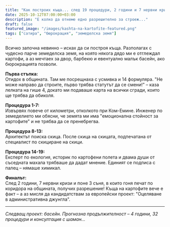 ```yaml
---
title: "Как построих къща... след 19 процедури, 2 години и 7 нервни кризи"
date: 2025-10-12T07:00:00+03:00
description: "Е колко да отнеме едно разрешително за строеж..."
draft: false
featured_image: "/images/kashta-na-kartofite-featured.png"
tags: ["сатира", "бюрокрация", "земеделска земя"]
---
```


Всичко започна невинно – исках да си построя къща. Разполагах с чудесно парче земеделска земя, на която някога дядо ми е отглеждал картофи, а аз мечтаех за двор, барбекю и евентуално малък басейн, ако бюрокрацията позволи.

**Първа стъпка:**  
Отидох в общината. Там ме посрещнаха с усмивка и 14 формуляра. "Не може направо да строите, първо трябва статутът да се смени!" – каза лелката на гише 4, докато ми подаваше карта на всички сгради, които ще трябва да обиколя.

**Процедура 1-7:**  
Извървях повече от километри, отколкото при Ком-Емине. Инженер по земеделието ми обясни, че земята ми има "емоционална стойност за картофите" и не трябва да се пренебрегва.

**Процедура 8-13:**  
Архитектът поиска скица. После скица на скицата, подпечатана от специалист по скициране на скици.

**Процедура 14-19:**  
Експерт по екология, историк по картофени полета и двама души от съседната махала трябваше да дадат мнение. Единият се подписа с палец – нямаше химикал.

**Финалът:**  
След 2 години, 7 нервни кризи и поне 3 съня, в които гоня печат по коридора на общината, получих разрешение! Къща на картофите вече е факт – а аз мисля да кандидатствам за европейски проект: "Оцеляване в административна джунгла".

---

*Следващ проект: басейн. Прогнозна продължителност – 4 години, 32 процедури и консултация с шаман...*